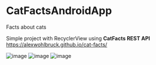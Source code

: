 # CatFactsAndroidApp
Facts about cats

Simple project with RecyclerView using **CatFacts REST API** https://alexwohlbruck.github.io/cat-facts/

![image](https://user-images.githubusercontent.com/20909509/159499272-a7d689e8-0933-4415-98fc-4f18ebf94cf7.png)
![image](https://user-images.githubusercontent.com/20909509/159499320-0c313822-3026-4da2-a8f7-f001fa244b9c.png)
![image](https://user-images.githubusercontent.com/20909509/159499336-76d83040-d5d3-47eb-a16a-92a33f916641.png)

